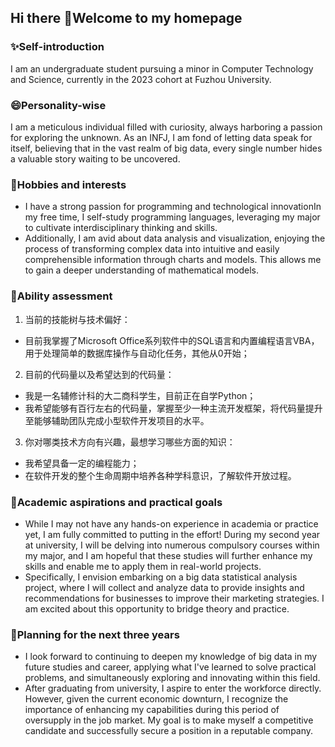 ## Hi there 👋Welcome to my homepage
### ✨Self-introduction
I am an undergraduate student pursuing a minor in Computer Technology and Science, currently in the 2023 cohort at Fuzhou University.

### 😄Personality-wise
I am a meticulous individual filled with curiosity, always harboring a passion for exploring the unknown. As an INFJ, I am fond of letting data speak for itself, believing that in the vast realm of big data, every single number hides a valuable story waiting to be uncovered.

### 🌱Hobbies and interests
* I have a strong passion for programming and technological innovationIn my free time, I self-study programming languages, leveraging my major to cultivate interdisciplinary thinking and skills.
* Additionally, I am avid about data analysis and visualization, enjoying the process of transforming complex data into intuitive and easily comprehensible information through charts and models. This allows me to gain a deeper understanding of mathematical models. 

### 🫵Ability assessment
1. 当前的技能树与技术偏好：
* 目前我掌握了Microsoft Office系列软件中的SQL语言和内置编程语言VBA，用于处理简单的数据库操作与自动化任务，其他从0开始；
2. 目前的代码量以及希望达到的代码量：
* 我是一名辅修计科的大二商科学生，目前正在自学Python；
* 我希望能够有百行左右的代码量，掌握至少一种主流开发框架，将代码量提升至能够辅助团队完成小型软件开发项目的水平。
3. 你对哪类技术方向有兴趣，最想学习哪些方面的知识：
* 我希望具备一定的编程能力；
* 在软件开发的整个生命周期中培养各种学科意识，了解软件开放过程。
  
### 🎯Academic aspirations and practical goals
* While I may not have any hands-on experience in academia or practice yet, I am fully committed to putting in the effort! During my second year at university, I will be delving into numerous compulsory courses within my major, and I am hopeful that these studies will further enhance my skills and enable me to apply them in real-world projects. 
* Specifically, I envision embarking on a big data statistical analysis project, where I will collect and analyze data to provide insights and recommendations for businesses to improve their marketing strategies. I am excited about this opportunity to bridge theory and practice.
  
### 🔭Planning for the next three years 
* I look forward to continuing to deepen my knowledge of big data in my future studies and career, applying what I've learned to solve practical problems, and simultaneously exploring and innovating within this field.
* After graduating from university, I aspire to enter the workforce directly. However, given the current economic downturn, I recognize the importance of enhancing my capabilities during this period of oversupply in the job market. My goal is to make myself a competitive candidate and successfully secure a position in a reputable company.
